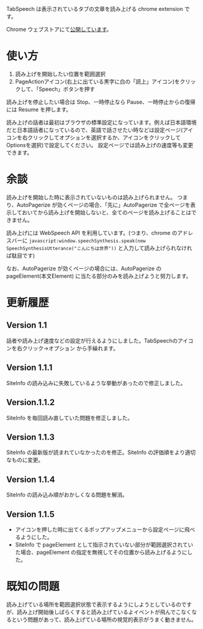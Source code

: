 TabSpeech は表示されているタブの文章を読み上げる chrome extension です。

Chrome ウェブストアにて[公開しています](https://chrome.google.com/webstore/detail/tabspeech/ccojlmmbakjcoddbepmmogiobbmmhmjc)。

# 使い方

1. 読み上げを開始したい位置を範囲選択
2. PageActionアイコン(右上に出ている黒字に白の「読上」アイコン)をクリックして、「Speech」ボタンを押す

読み上げを停止したい場合は Stop、一時停止なら Pause、一時停止からの復帰には Resume を押します。

読み上げの話者は最初はブラウザの標準設定になっています。例えば日本語環境だと日本語話者になっているので、英語で話させたい時などは設定ページ(アイコンを右クリックしてオプションを選択するか、アイコンをクリックしてOptionsを選択)で設定してください。
設定ページでは読み上げの速度等も変更できます。

# 余談

読み上げを開始した時に表示されていないものは読み上げられません。
つまり、AutoPagerize が効くページの場合、「先に」AutoPagerize で全ページを表示しておいてから読み上げを開始しないと、全てのページを読み上げることはできません。

読み上げには WebSpeech API を利用しています。(つまり、chrome のアドレスバーに `javascript:window.speechSynthesis.speak(new SpeechSynthesisUtterance("こんにちは世界"))` と入力して読み上げられなければ駄目です)

なお、AutoPagerize が効くページの場合には、AutoPagerize の pageElement(本文Element) に当たる部分のみを読み上げようと努力します。

# 更新履歴

## Version 1.1
話者や読み上げ速度などの設定が行えるようにしました。TabSpeechのアイコンを右クリック→オプション から手繰れます。

## Version 1.1.1
SiteInfo の読み込みに失敗しているような挙動があったので修正しました。

## Version.1.1.2
SiteInfo を毎回読み直していた問題を修正しました。

## Version 1.1.3
SiteInfo の最新版が読まれていなかったのを修正。SiteInfo の評価順をより適切なものに変更。

## Version 1.1.4
SiteInfo の読み込み順がおかしくなる問題を解消。

## Version 1.1.5
- アイコンを押した時に出てくるポップアップメニューから設定ページに飛べるようにした。
- SiteInfo で pageElement として指示されていない部分が範囲選択されていた場合、pageElement の指定を無視してその位置から読み上げるようにした。

# 既知の問題

読み上げている場所を範囲選択状態で表示するようにしようとしているのですが、読み上げ開始後しばらくすると読み上げているよイベントが飛んでこなくなるという問題があって、読み上げている場所の視覚的表示がうまく動きません。

